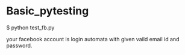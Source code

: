 # Basic_pytesting
$ python test_fb.py 

your facebook account is login automata with given vaild email id and password.
